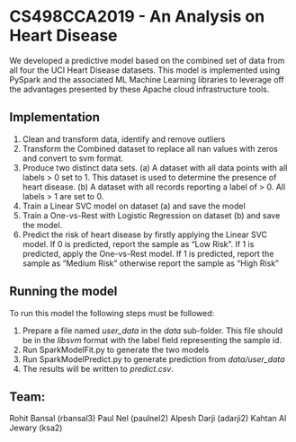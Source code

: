 # CS498CCA2019 - An Analysis on Heart Disease
We developed a predictive model based on the combined set of data from all four the UCI Heart Disease datasets.  This model is implemented using PySpark and the associated ML Machine Learning libraries to leverage off the advantages presented by these Apache cloud infrastructure tools. 

## Implementation

1.  Clean and transform data, identify and remove outliers
2.  Transform the Combined dataset to replace all nan values with zeros and convert to svm format.
3.  Produce two distinct data sets. 
    (a) A dataset with all data points with all labels > 0 set to 1.  This dataset is used to determine the presence of heart disease. 
    (b) A dataset with all records reporting a label of > 0.  All labels > 1 are set to 0.
4.  Train a Linear SVC model on dataset (a) and save the model
5.  Train a One-vs-Rest with Logistic Regression on dataset (b) and save the model.
6.  Predict the risk of heart disease by firstly applying the Linear SVC model.  If 0 is predicted, report the sample as “Low         Risk”.  If 1 is predicted, apply the One-vs-Rest model.  If 1 is predicted, report the sample as “Medium Risk” otherwise report the sample as “High Risk”

## Running the model
To run this model the following steps must be followed:

1.  Prepare a file named _user_data_ in the _data_ sub-folder.  This file should be in the _libsvm_ format with the label field representing the sample id.
2.  Run SparkModelFit.py to generate the two models
3.  Run SparkModelPredict.py to generate prediction from _data/user_data_
4.  The results will be written to _predict.csv_.

## **Team:**

Rohit Bansal (rbansal3)
Paul Nel (paulnel2)
Alpesh Darji (adarji2)
Kahtan Al Jewary (ksa2)

